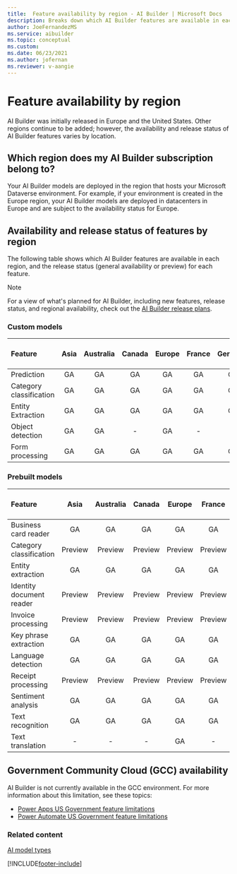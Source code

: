 ```yaml
---
title:  Feature availability by region - AI Builder | Microsoft Docs
description: Breaks down which AI Builder features are available in each region. Lists the release status for each feature by region.
author: JoeFernandezMS
ms.service: aibuilder
ms.topic: conceptual
ms.custom: 
ms.date: 06/23/2021
ms.author: jofernan
ms.reviewer: v-aangie
---
```


# Feature availability by region

AI Builder was initially released in Europe and the United States. Other regions continue to be added; however, the availability and release status of AI Builder features varies by location.

## Which region does my AI Builder subscription belong to?

Your AI Builder models are deployed in the region that hosts your Microsoft Dataverse environment. For example, if your environment is created in the Europe region, your AI Builder models are deployed in datacenters in Europe and are subject to the availability status for Europe.  

## Availability and release status of features by region

The following table shows which AI Builder features are available in each region, and the release status (general availability or preview) for each feature.  

> [!NOTE]
> For a view of what's planned for AI Builder, including new features, release status, and regional availability, check out the [AI Builder release plans](/power-platform-release-plan/2020wave1/ai-builder/).

### Custom models
|Feature |Asia |Australia |Canada |Europe |France |Germany |India |Japan |South America |United Arab Emirates |United Kingdom |United States |
|:-------|:-------:|:-------:|:-------:|:-------:|:-------:|:-------:|:-------:|:-------:|:-------:|:-------:|:-------:|:-------:|
|Prediction|GA|GA|GA|GA|GA|GA|GA|GA|GA|GA|GA|GA|
|Category classification|GA|GA |GA|GA |GA|GA|GA|GA|GA|GA|GA |GA|
|Entity Extraction |GA|GA |GA|GA|GA|GA|GA|GA|GA|GA|GA |GA|
|Object detection|GA |GA |-|GA |- |-|GA|GA|-|-|GA |GA |
|Form processing |GA |GA |GA |GA |GA |GA |GA |GA |GA |GA |GA |GA |

### Prebuilt models

|Feature |Asia |Australia |Canada |Europe |France |Germany |India |Japan |South America |United Arab Emirates |United Kingdom |United States |
|:-------|:-------:|:-------:|:-------:|:-------:|:-------:|:-------:|:-------:|:-------:|:-------:|:-------:|:-------:|:-------:|
|Business card reader    |GA|GA |GA|GA|GA |GA|GA |GA|GA|GA|GA|GA
|Category classification |Preview |Preview |Preview |Preview|Preview|Preview|Preview|Preview |Preview |Preview|Preview |Preview |
|Entity extraction |GA |GA |GA |GA |GA|GA|GA|-|GA |GA |GA |GA|
|Identity document reader |Preview |Preview |Preview |Preview |Preview |Preview |Preview |Preview |Preview |Preview |Preview |Preview |
|Invoice processing |Preview |Preview |Preview |Preview |Preview |Preview |Preview |Preview |Preview |Preview |Preview |Preview |
|Key phrase extraction |GA|GA |GA |GA |GA |GA |GA |GA |GA |GA |GA |GA |
|Language detection |GA |GA |GA |GA |GA |GA |GA |GA |GA |GA |GA |GA |
|Receipt processing |Preview |Preview |Preview |Preview |Preview |Preview |Preview |Preview |Preview |Preview |Preview |Preview |
|Sentiment analysis |GA |GA |GA |GA |GA |GA |GA |GA |GA |GA |GA |GA |
|Text recognition   |GA |GA |GA |GA |GA |GA |GA |GA |GA |GA |GA |GA |
|Text translation |- |- |- |GA |-|- |-|- |-|- |- |GA |

## Government Community Cloud (GCC) availability

AI Builder is not currently available in the GCC environment. For more information about this limitation, see these topics: 

- [Power Apps US Government feature limitations](/power-platform/admin/powerapps-us-government#power-apps-us-government-feature-limitations)
- [Power Automate US Government feature limitations](/power-automate/us-govt#power-automate-us-government-feature-limitations)
### Related content

[AI model types](model-types.md)


[!INCLUDE[footer-include](includes/footer-banner.md)]

